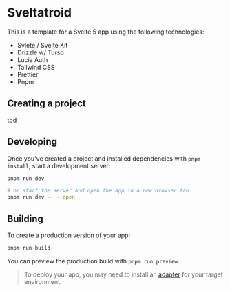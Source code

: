 # Sveltatroid

This is a template for a Svelte 5 app using the following technologies:

- Svlete / Svelte Kit
- Drizzle w/ Turso
- Lucia Auth
- Tailwind CSS
- Prettier
- Pnpm

## Creating a project

tbd

## Developing

Once you've created a project and installed dependencies with `pnpm install`, start a development server:

```bash
pnpm run dev

# or start the server and open the app in a new browser tab
pnpm run dev -- --open
```

## Building

To create a production version of your app:

```bash
pnpm run build
```

You can preview the production build with `pnpm run preview`.

> To deploy your app, you may need to install an [adapter](https://svelte.dev/docs/kit/adapters) for your target environment.
